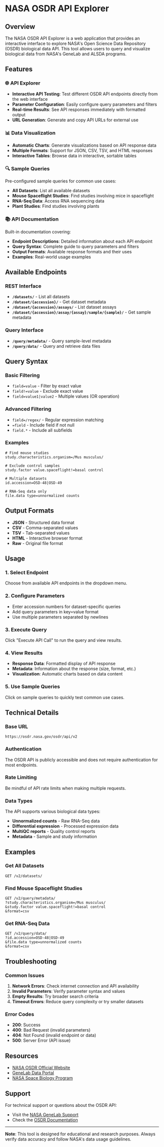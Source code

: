 # NASA OSDR API Explorer

## Overview
The NASA OSDR API Explorer is a web application that provides an interactive interface to explore NASA's Open Science Data Repository (OSDR) biological data API. This tool allows users to query and visualize biological data from NASA's GeneLab and ALSDA programs.

## Features

### 🌐 API Explorer
- **Interactive API Testing**: Test different OSDR API endpoints directly from the web interface
- **Parameter Configuration**: Easily configure query parameters and filters
- **Real-time Results**: See API responses immediately with formatted output
- **URL Generation**: Generate and copy API URLs for external use

### 📊 Data Visualization
- **Automatic Charts**: Generate visualizations based on API response data
- **Multiple Formats**: Support for JSON, CSV, TSV, and HTML responses
- **Interactive Tables**: Browse data in interactive, sortable tables

### 🔍 Sample Queries
Pre-configured sample queries for common use cases:
- **All Datasets**: List all available datasets
- **Mouse Spaceflight Studies**: Find studies involving mice in spaceflight
- **RNA-Seq Data**: Access RNA sequencing data
- **Plant Studies**: Find studies involving plants

### 📚 API Documentation
Built-in documentation covering:
- **Endpoint Descriptions**: Detailed information about each API endpoint
- **Query Syntax**: Complete guide to query parameters and filters
- **Output Formats**: Available response formats and their uses
- **Examples**: Real-world usage examples

## Available Endpoints

### REST Interface
- **`/datasets/`** - List all datasets
- **`/dataset/{accession}/`** - Get dataset metadata
- **`/dataset/{accession}/assays/`** - List dataset assays
- **`/dataset/{accession}/assay/{assay}/sample/{sample}/`** - Get sample metadata

### Query Interface
- **`/query/metadata/`** - Query sample-level metadata
- **`/query/data/`** - Query and retrieve data files

## Query Syntax

### Basic Filtering
- `field=value` - Filter by exact value
- `field!=value` - Exclude exact value
- `field=value1|value2` - Multiple values (OR operation)

### Advanced Filtering
- `field=/regex/` - Regular expression matching
- `=field` - Include field if not null
- `field.*` - Include all subfields

### Examples
```
# Find mouse studies
study.characteristics.organism=/Mus musculus/

# Exclude control samples
study.factor value.spaceflight!=basal control

# Multiple datasets
id.accession=OSD-48|OSD-49

# RNA-Seq data only
file.data type=unnormalized counts
```

## Output Formats

- **JSON** - Structured data format
- **CSV** - Comma-separated values
- **TSV** - Tab-separated values
- **HTML** - Interactive browser format
- **Raw** - Original file format

## Usage

### 1. Select Endpoint
Choose from available API endpoints in the dropdown menu.

### 2. Configure Parameters
- Enter accession numbers for dataset-specific queries
- Add query parameters in key=value format
- Use multiple parameters separated by newlines

### 3. Execute Query
Click "Execute API Call" to run the query and view results.

### 4. View Results
- **Response Data**: Formatted display of API response
- **Metadata**: Information about the response (size, format, etc.)
- **Visualization**: Automatic charts based on data content

### 5. Use Sample Queries
Click on sample queries to quickly test common use cases.

## Technical Details

### Base URL
```
https://osdr.nasa.gov/osdr/api/v2
```

### Authentication
The OSDR API is publicly accessible and does not require authentication for most endpoints.

### Rate Limiting
Be mindful of API rate limits when making multiple requests.

### Data Types
The API supports various biological data types:
- **Unnormalized counts** - Raw RNA-Seq data
- **Differential expression** - Processed expression data
- **MultiQC reports** - Quality control reports
- **Metadata** - Sample and study information

## Examples

### Get All Datasets
```
GET /v2/datasets/
```

### Find Mouse Spaceflight Studies
```
GET /v2/query/metadata/
?study.characteristics.organism=/Mus musculus/
&study.factor value.spaceflight!=basal control
&format=csv
```

### Get RNA-Seq Data
```
GET /v2/query/data/
?id.accession=OSD-48|OSD-49
&file.data type=unnormalized counts
&format=csv
```

## Troubleshooting

### Common Issues
1. **Network Errors**: Check internet connection and API availability
2. **Invalid Parameters**: Verify parameter syntax and values
3. **Empty Results**: Try broader search criteria
4. **Timeout Errors**: Reduce query complexity or try smaller datasets

### Error Codes
- **200**: Success
- **400**: Bad Request (invalid parameters)
- **404**: Not Found (invalid endpoint or data)
- **500**: Server Error (API issue)

## Resources

- [NASA OSDR Official Website](https://osdr.nasa.gov/)
- [GeneLab Data Portal](https://genelab.nasa.gov/)
- [NASA Space Biology Program](https://www.nasa.gov/space-biology-program)

## Support

For technical support or questions about the OSDR API:
- Visit the [NASA GeneLab Support](https://genelab.nasa.gov/support)
- Check the [OSDR Documentation](https://osdr.nasa.gov/osdr/api/v2/)

---

**Note**: This tool is designed for educational and research purposes. Always verify data accuracy and follow NASA's data usage guidelines.

